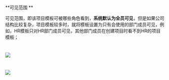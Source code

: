 **可见范围 **

可见范围，即该项目模板可被哪些角色看到，**系统默认为全员可见**，但是如果公司结构比较复杂，项目模板较多时，就将模板设置为只有会使用的部门成员可见，例如，HR模板只对HR部门成员可见，其他部门成员在创建项目时看不到HR的项目模板；

# ![](/assets/3配置中心-项目模板-可见范围.png)

# ![](/assets/3配置中心-项目模板-可见范围2.png)



